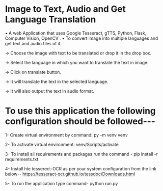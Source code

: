 # Image to Text, Audio and Get Language Translation


•	A web Application that uses Google Tesseract, gTTS, Python, Flask, Computer Vision, OpenCV .
•	To convert image into multiple languages and get text and audio files of it.
 
 -> Choose the image with text to be translated or drop it in the drop box.

 -> Select the language in which you want to translate the text in image.

 -> Click on translate button.

 -> It will translate the text in the selected language.

 -> It will also output the text in audio format.
 
 
 # To use this application the following configuration should be followed---
  

1- Create virtual environment by command:
   py -m venv venv

2- To activate virtual environment:
   venv/Scripts/activate
   
3- To install all requirements and packages run  the command -
   pip install -r requirements.txt   
 
4- Install hte tesserect-OCR as per your system configuration from the link below--
   https://tesseract-ocr.github.io/tessdoc/Downloads.html

5- To run the application type command-
   python run.py
